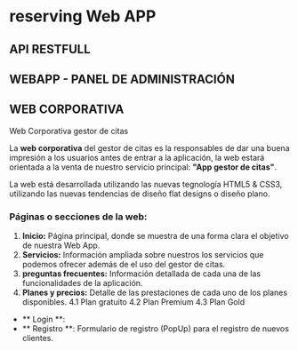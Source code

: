 reserving Web APP
===========================

## API RESTFULL


## WEBAPP - PANEL DE ADMINISTRACIÓN


## WEB CORPORATIVA

Web Corporativa gestor de citas


La **web corporativa** del gestor de citas es la responsables de dar una buena impresión a los usuarios antes de entrar a la
aplicación, la web estará orientada a la venta de nuestro servicio principal: **"App gestor de citas"**.

La web está desarrollada utilizando las nuevas tegnología HTML5 & CSS3, utilizando las nuevas tendencias de diseño flat designs o diseño plano.

### Páginas o secciones de la web:

 1. **Inicio:** Página principal, donde se muestra de una forma clara el objetivo de nuestra Web App.
 2. **Servicios:** Información ampliada sobre nuestros los servicios que podemos ofrecer además de el uso del gestor de citas.
 3. **preguntas frecuentes:** Información detallada de cada una de las funcionalidades de la aplicación.
 4. **Planes y precios:** Detalle de las prestaciones de cada uno de los planes disponibles.
    4.1 Plan gratuito
    4.2 Plan Premium
    4.3 Plan Gold
- ** Login **:
- ** Registro **: Formulario de registro (PopUp) para el registro de nuevos clientes.